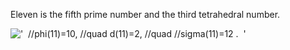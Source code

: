 Eleven is the fifth prime number and the third tetrahedral number.

!['  //phi(11)=10, //quad d(11)=2, //quad //sigma(11)=12 .  '](../../../dictionary/equation_images/10608.1..png)
